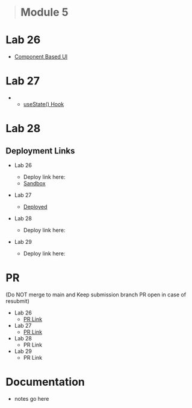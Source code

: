 > # Module 5

# Lab 26

- [Component Based UI](./Lab%20info/lab26.md)

# Lab 27

- - [useState() Hook](./Lab%20info/lab27.md)

# Lab 28

## Deployment Links

- Lab 26

  - Deploy link here:
  - [Sandbox](https://codesandbox.io/p/github/Dcastro99/rest-yeezy/draft/sad-kalam?import=true&file=%2Frest-yeezy%2Fsrc%2Fapp.js&selection=%5B%7B%22endColumn%22%3A1%2C%22endLineNumber%22%3A4%2C%22startColumn%22%3A1%2C%22startLineNumber%22%3A4%7D%5D)

- Lab 27
  - [Deployed](https://dcastro99.github.io/Rest-Yeezy/)
- Lab 28
  - Deploy link here:
- Lab 29
  - Deploy link here:
  <!-- ## Feature Tasks Lab 26 -->

# PR

(Do NOT merge to main and Keep submission branch PR open in case of resubmit)

- Lab 26
  - [PR Link](https://github.com/Dcastro99/rest-yeezy/pull/1)
- Lab 27
  - [PR Link](https://github.com/Dcastro99/Rest-Yeezy/pull/2)
- Lab 28
  - PR Link
- Lab 29
  - PR Link

# Documentation

- notes go here
